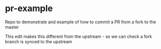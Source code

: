 # pr-example
Repo to demonstrate and example of how to commit a PR from a fork to the master

This edit makes this different from the upstream - so we can check a fork branch is synced to the upstream
